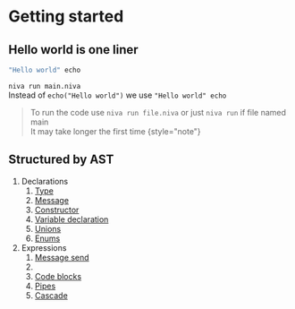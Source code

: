 # Getting started


## Hello world is one liner
```Scala
"Hello world" echo
```

`niva run main.niva`  
Instead of `echo("Hello world")` we use `"Hello world" echo`


>To run the code use `niva run file.niva` or just `niva run` if file named main  
It may take longer the first time
{style="note"}

## Structured by AST

1) Declarations
   1) [Type](Type-declaration.md) 
   2) [Message](Message-Declaration.md)
   3) [Constructor](Constructors.md)
   4) [Variable declaration](Variables.md)
   5) [Unions](Unions.md)
   6) [Enums](Enum.md)
2) Expressions
   1) [Message send](Message-Send.md)
   2) [](Control-flow.md)
   3) [Code blocks](CodeBlocks.md)
   4) [Pipes](Pipes-and-Cascades.md)
   5) [Cascade](Pipes-and-Cascades.md)


